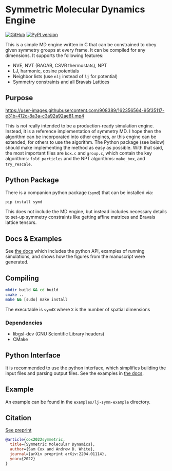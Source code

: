 # Symmetric Molecular Dynamics Engine

[![GitHub](https://img.shields.io/badge/github-%23121011.svg?style=for-the-badge&logo=github&logoColor=white)](https://github.com/whitead/symd)
[![PyPI version](https://badge.fury.io/py/symd.svg)](https://badge.fury.io/py/symd)

This is a simple MD engine written in C that can be constrained to obey given symmetry groups at every frame. It can be compiled for any dimensions. It supports the following features:

* NVE, NVT (BAOAB, CSVR thermostats), NPT
* LJ, harmonic, cosine potentials
* Neighbor lists (use `nlj` instead of `lj` for potential)
* Symmetry constraints and all Bravais Lattices

## Purpose

https://user-images.githubusercontent.com/908389/162356564-95f35117-e31b-412c-8a3a-c3a92a92ae81.mp4


This is not really intended to be a production-ready simulation engine. Instead, it is a reference implementation of symmetry MD. I hope then the algorithm can be incorporated into other engines, or this engine can be extended, for others to use the algorithm. The Python package (see below) should make implementing the method as easy as possible. With that said, the most important files are `box.c` and `group.c`, which contain the key algorithms: `fold_particles` and the NPT algorithms: `make_box`, and `try_rescale`.

## Python Package

There is a companion python package (`symd`) that can be installed via:

```sh
pip install symd
```

This does not include the MD engine, but instead includes necessary details to set-up symmetry constraints like getting affine matrices and Bravais lattice tensors.

## Docs & Examples

See [the docs](https://whitead.github.io/symd) which includes the python API, examples of running simulations, and shows how the figures from the manuscript were generated.

## Compiling


```sh
mkdir build && cd build
cmake ..
make && [sudo] make install
```
The executable is `symdX` where `X` is the number of spatial dimensions

### Dependencies

 * libgsl-dev (GNU Scientific Library headers)
 * CMake


## Python Interface

It is recommended to use the python interface, which simplifies building
the input files and parsing output files. See the examples in [the docs](https://whitead.github.io/symd/toc).

## Example

An example can be found in the `examples/lj-symm-example` directory.

## Citation

[See preprint](https://arxiv.org/abs/2204.01114)

```bibtex
@article{cox2022symmetric,
  title={Symmetric Molecular Dynamics},
  author={Sam Cox and Andrew D. White},
  journal={arXiv preprint arXiv:2204.01114},
  year={2022}
}
```
